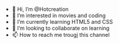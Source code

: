 - 👋 Hi, I’m @Hotcreation
- 👀 I’m interested in movies and coding
- 🌱 I’m currently learning HTML5 and CSS
- 💞️ I’m looking to collaborate on learning
- 📫 How to reach me trougj this channel

<!---
Hotcreation/Hotcreation is a ✨ special ✨ repository because its `README.md` (this file) appears on your GitHub profile.
You can click the Preview link to take a look at your changes.
--->
